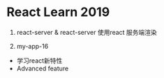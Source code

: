 # React Learn 2019

1. react-server & react-server
使用react 服务端渲染

2. my-app-16
- 学习react新特性
- Advanced feature
